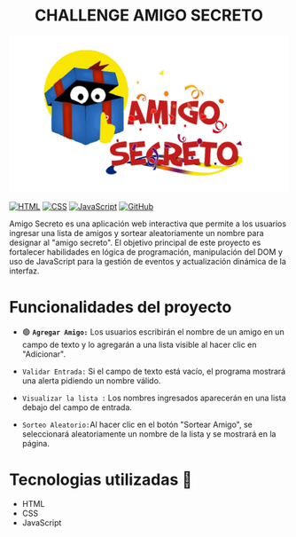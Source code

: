 <h1 align = "center"> CHALLENGE AMIGO SECRETO</h1>

![alt text](webpc-passthru-1.jpg)


[![HTML](https://img.shields.io/badge/HTML-%23E34F26.svg?logo=html5&logoColor=white)](#) [![CSS](https://img.shields.io/badge/CSS-1572B6?logo=css3&logoColor=fff)](#) [![JavaScript](https://img.shields.io/badge/JavaScript-F7DF1E?logo=javascript&logoColor=000)](#) 	[![GitHub](https://img.shields.io/badge/GitHub-%23121011.svg?logo=github&logoColor=white)](#)


Amigo Secreto es una aplicación web interactiva que permite a los usuarios ingresar una lista de amigos y sortear aleatoriamente un nombre para designar al "amigo secreto". El objetivo principal de este proyecto es fortalecer habilidades en lógica de programación, manipulación del DOM y uso de JavaScript para la gestión de eventos y actualización dinámica de la interfaz.


# Funcionalidades del proyecto 

- 🟢  **`Agregar Amigo:`** Los usuarios escribirán el nombre de un amigo en un campo de texto y lo agregarán a una lista visible al hacer clic en "Adicionar".
- `Validar Entrada:` Si el campo de texto está vacío, el programa mostrará una alerta pidiendo un nombre válido.
- `Visualizar la lista :` Los nombres ingresados aparecerán en una lista debajo del campo de entrada.

- `Sorteo Aleatorio:`Al hacer clic en el botón "Sortear Amigo", se seleccionará aleatoriamente un nombre de la lista y se mostrará en la página. 

# Tecnologias utilizadas 🔧
- HTML
- CSS
- JavaScript
